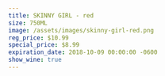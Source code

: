 ```yaml
---
title: SKINNY GIRL - red
size: 750ML
image: /assets/images/skinny-girl-red.png
reg_price: $10.99
special_price: $8.99
expiration_date: 2018-10-09 00:00:00 -0600
show_wine: true
---
```


